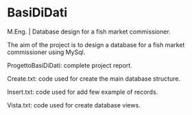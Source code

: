 # BasiDiDati
M.Eng. | Database design for a fish market commissioner.

The aim of the project is to design a database for a fish market commissioner using MySql.

ProgettoBasiDiDati: complete project report.

Create.txt: code used for create the main database structure.

Insert.txt: code used for add few example of records.

Vista.txt: code used for create database views.
